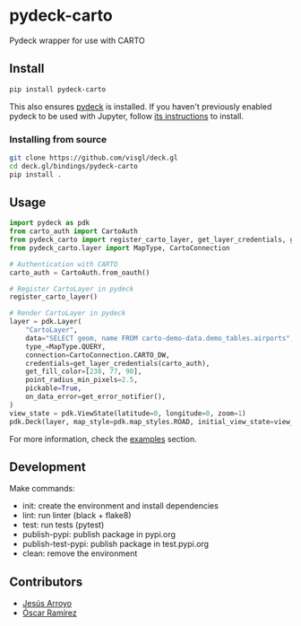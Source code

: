 # pydeck-carto

Pydeck wrapper for use with CARTO

## Install

```bash
pip install pydeck-carto
```

This also ensures [pydeck](https://pydeck.gl/) is installed. If you haven't previously enabled pydeck to be used with Jupyter, follow [its instructions](https://pydeck.gl/installation.html) to install.

### Installing from source

```bash
git clone https://github.com/visgl/deck.gl
cd deck.gl/bindings/pydeck-carto
pip install .
```

## Usage

```py
import pydeck as pdk
from carto_auth import CartoAuth
from pydeck_carto import register_carto_layer, get_layer_credentials, get_error_notifier
from pydeck_carto.layer import MapType, CartoConnection

# Authentication with CARTO
carto_auth = CartoAuth.from_oauth()

# Register CartoLayer in pydeck
register_carto_layer()

# Render CartoLayer in pydeck
layer = pdk.Layer(
    "CartoLayer",
    data="SELECT geom, name FROM carto-demo-data.demo_tables.airports",
    type_=MapType.QUERY,
    connection=CartoConnection.CARTO_DW,
    credentials=get_layer_credentials(carto_auth),
    get_fill_color=[238, 77, 90],
    point_radius_min_pixels=2.5,
    pickable=True,
    on_data_error=get_error_notifier(),
)
view_state = pdk.ViewState(latitude=0, longitude=0, zoom=1)
pdk.Deck(layer, map_style=pdk.map_styles.ROAD, initial_view_state=view_state)
```

For more information, check the [examples](./examples) section.

## Development

Make commands:

- init: create the environment and install dependencies
- lint: run linter (black + flake8)
- test: run tests (pytest)
- publish-pypi: publish package in pypi.org
- publish-test-pypi: publish package in test.pypi.org
- clean: remove the environment

## Contributors

- [Jesús Arroyo](https://github.com/jesus89)
- [Óscar Ramírez](https://github.com/tuxskar)
